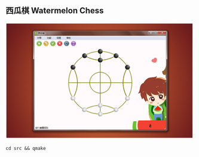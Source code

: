 ## 西瓜棋 Watermelon Chess

![main-win](./wiki/imags/main-win.png)

<!-- ### 支持 Support   

- windows xp/7/8/10

### 下载 Download

- 安装程序：[watermelon-chess-1.6.1-install.exe](https://github.com/tatwd/watermelon-chess/raw/master/wiki/downloads/watermelon-chess-1.6.1-install.exe)

- 源代码包：[watermelon-chess-1.6.1-source.zip](https://github.com/tatwd/watermelon-chess/raw/master/wiki/downloads/watermelon-chess-1.6.1-src.zip)

### 版本 Version
    
- 1.6.1-Beta -->
```
cd src && qmake
```